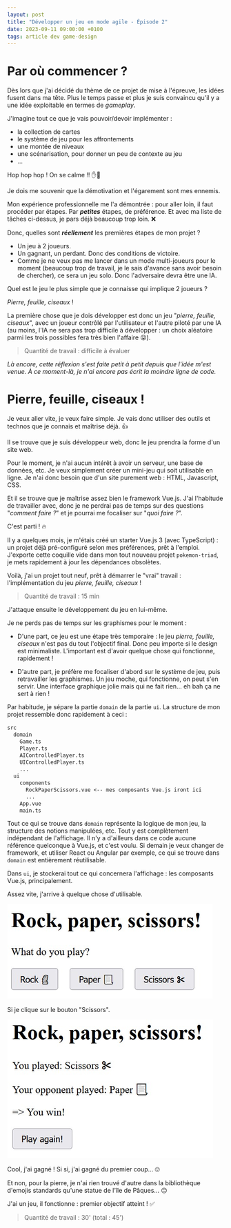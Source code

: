 ```yaml
---
layout: post
title: "Développer un jeu en mode agile - Épisode 2"
date: 2023-09-11 09:00:00 +0100
tags: article dev game-design
---
```


# Par où commencer ?

Dès lors que j'ai décidé du thème de ce projet de mise à l'épreuve, les idées fusent dans ma tête. Plus le temps passe et plus je suis convaincu qu'il y a une idée exploitable en termes de _gameplay_.

J'imagine tout ce que je vais pouvoir/devoir implémenter&nbsp;:

- la collection de cartes
- le système de jeu pour les affrontements
- une montée de niveaux
- une scénarisation, pour donner un peu de contexte au jeu
- ...

Hop hop hop ! On se calme !! ✋🛑

Je dois me souvenir que la démotivation et l'égarement sont mes ennemis.

Mon expérience professionnelle me l'a démontrée&nbsp;: pour aller loin, il faut procéder par étapes. Par **_petites_** étapes, de préférence. Et avec ma liste de tâches ci-dessus, je pars déjà beaucoup trop loin. ❌

Donc, quelles sont **_réellement_** les premières étapes de mon projet&nbsp;?

- Un jeu à 2 joueurs.
- Un gagnant, un perdant. Donc des conditions de victoire.
- Comme je ne veux pas me lancer dans un mode multi-joueurs pour le moment (beaucoup trop de travail, je le sais d'avance sans avoir besoin de chercher), ce sera un jeu solo. Donc l'adversaire devra être une IA.

Quel est le jeu le plus simple que je connaisse qui implique 2 joueurs&nbsp;?

_Pierre, feuille, ciseaux_ !

La première chose que je dois développer est donc un jeu "_pierre, feuille, ciseaux_", avec un joueur contrôlé par l'utilisateur et l'autre piloté par une IA (au moins, l'IA ne sera pas trop difficile à développer&nbsp;: un choix aléatoire parmi les trois possibles fera très bien l'affaire 😝).

> Quantité de travail : difficile à évaluer

_Là encore, cette réflexion s'est faite petit à petit depuis que l'idée m'est venue. À ce moment-là, je n'ai encore pas écrit la moindre ligne de code._

# Pierre, feuille, ciseaux !

Je veux aller vite, je veux faire simple. Je vais donc utiliser des outils et technos que je connais et maîtrise déjà. 👍

Il se trouve que je suis développeur web, donc le jeu prendra la forme d'un site web.

Pour le moment, je n'ai aucun intérêt à avoir un serveur, une base de données, etc. Je veux simplement créer un mini-jeu qui soit utilisable en ligne. Je n'ai donc besoin que d'un site purement web&nbsp;: HTML, Javascript, CSS.

Et il se trouve que je maîtrise assez bien le framework Vue.js. J'ai l'habitude de travailler avec, donc je ne perdrai pas de temps sur des questions "_comment faire&nbsp;?_" et je pourrai me focaliser sur "_quoi faire&nbsp;?_".

C'est parti ! 🔥

Il y a quelques mois, je m'étais créé un starter Vue.js 3 (avec TypeScript)&nbsp;: un projet déjà pré-configuré selon mes préférences, prêt à l'emploi. J'exporte cette coquille vide dans mon tout nouveau projet `pokemon-triad`, je mets rapidement à jour les dépendances obsolètes.

Voilà, j'ai un projet tout neuf, prêt à démarrer le "vrai" travail&nbsp;: l'implémentation du jeu _pierre, feuille, ciseaux_ !

> Quantité de travail : 15 min

J'attaque ensuite le développement du jeu en lui-même.

Je ne perds pas de temps sur les graphismes pour le moment&nbsp;:

- D'une part, ce jeu est une étape très temporaire&nbsp;: le jeu _pierre, feuille, ciseaux_ n'est pas du tout l'objectif final. Donc peu importe si le design est minimaliste. L'important est d'avoir quelque chose qui fonctionne, rapidement&nbsp;!

- D'autre part, je préfère me focaliser d'abord sur le système de jeu, puis retravailler les graphismes. Un jeu moche, qui fonctionne, on peut s'en servir. Une interface graphique jolie mais qui ne fait rien... eh bah ça ne sert à rien&nbsp;!

Par habitude, je sépare la partie `domain` de la partie `ui`. La structure de mon projet ressemble donc rapidement à ceci&nbsp;:

```text
src
  domain
    Game.ts
    Player.ts
    AIControlledPlayer.ts
    UIControlledPlayer.ts
    ...
  ui
    components
      RockPaperScissors.vue <-- mes composants Vue.js iront ici
      ...
    App.vue
    main.ts
```

Tout ce qui se trouve dans `domain` représente la logique de mon jeu, la structure des notions manipulées, etc. Tout y est complètement indépendant de l'affichage. Il n'y a d'ailleurs dans ce code aucune référence quelconque à Vue.js, et c'est voulu. Si demain je veux changer de framework, et utiliser React ou Angular par exemple, ce qui se trouve dans `domain` est entièrement réutilisable.

Dans `ui`, je stockerai tout ce qui concernera l'affichage&nbsp;: les composants Vue.js, principalement.

Assez vite, j'arrive à quelque chose d'utilisable.

![](/assets/images/pokemon-triad/rock-paper-scissors-1.jpg)

Si je clique sur le bouton "Scissors".

![](/assets/images/pokemon-triad/rock-paper-scissors-2.jpg)

Cool, j'ai gagné&nbsp;! Si si, j'ai gagné du premier coup... 🙄

Et non, pour la pierre, je n'ai rien trouvé d'autre dans la bibliothèque d'emojis standards qu'une statue de l'île de Pâques... 😑

J'ai un jeu, il fonctionne&nbsp;: premier objectif atteint&nbsp;! ✅

> Quantité de travail : 30' (total : 45')
